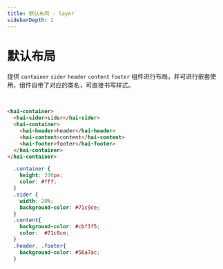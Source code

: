 ```yaml
---
title: 默认布局 - layer
sidebarDepth: 2
---
```


# 默认布局

提供 `container` `sider` `header` `content` `footer` 组件进行布局，并可进行嵌套使用，组件自带了对应的类名，可直接书写样式。

<br>

<ClientOnly>
<layer-demo-1></layer-demo-1>
</ClientOnly>

```html
<hai-container>
  <hai-sider>sider</hai-sider>
  <hai-container>
    <hai-header>header</hai-header>
    <hai-content>content</hai-content>
    <hai-footer>footer</hai-footer>
  </hai-container>
</hai-container>
```
```css
  .container {
    height: 200px;
    color: #fff;
  }
  .sider {
    width: 20%;
    background-color: #71c9ce;
  }
  .content{
    background-color: #cbf1f5;
    color:  #71c9ce;
  }
  .header, .footer{
    background-color: #56a7ac;
  }
```